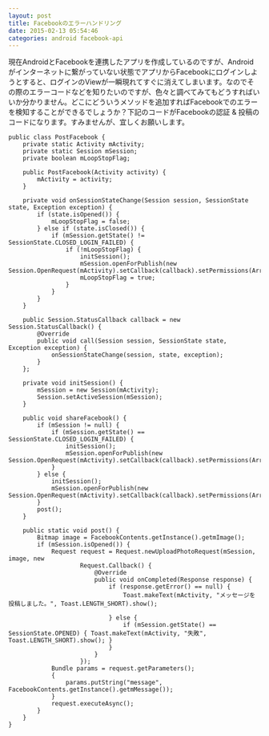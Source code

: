 ```yaml
---
layout: post
title: Facebookのエラーハンドリング
date: 2015-02-13 05:54:46
categories: android facebook-api
---
```

<p>現在AndroidとFacebookを連携したアプリを作成しているのですが、Androidがインターネットに繋がっていない状態でアプリからFacebookにログインしようとすると、ログインのViewが一瞬現れてすぐに消えてしまいます。なのでその際のエラーコードなどを知りたいのですが、色々と調べてみてもどうすればいいか分かりません。どこにどういうメソッドを追加すればFacebookでのエラーを検知することができるでしょうか？下記のコードがFacebookの認証 &amp; 投稿のコードになります。すみませんが、宜しくお願いします。</p>

<pre><code>public class PostFacebook {
    private static Activity mActivity;
    private static Session mSession;
    private boolean mLoopStopFlag;

    public PostFacebook(Activity activity) {
        mActivity = activity;
    }

    private void onSessionStateChange(Session session, SessionState state, Exception exception) {
        if (state.isOpened()) {
            mLoopStopFlag = false;
        } else if (state.isClosed()) {
            if (mSession.getState() != SessionState.CLOSED_LOGIN_FAILED) {
                if (!mLoopStopFlag) {
                    initSession();
                    mSession.openForPublish(new Session.OpenRequest(mActivity).setCallback(callback).setPermissions(Arrays.asList("publish_actions")));
                    mLoopStopFlag = true;
                }
            }
        }
    }

    public Session.StatusCallback callback = new Session.StatusCallback() {
        @Override
        public void call(Session session, SessionState state, Exception exception) {
            onSessionStateChange(session, state, exception);
        }
    };

    private void initSession() {
        mSession = new Session(mActivity);
        Session.setActiveSession(mSession);
    }

    public void shareFacebook() {
        if (mSession != null) {
            if (mSession.getState() == SessionState.CLOSED_LOGIN_FAILED) {
                initSession();
                mSession.openForPublish(new Session.OpenRequest(mActivity).setCallback(callback).setPermissions(Arrays.asList("publish_actions")));
            }
        } else {
            initSession();
            mSession.openForPublish(new Session.OpenRequest(mActivity).setCallback(callback).setPermissions(Arrays.asList("publish_actions")));
        }
        post();
    }

    public static void post() {
        Bitmap image = FacebookContents.getInstance().getmImage();
        if (mSession.isOpened()) {
            Request request = Request.newUploadPhotoRequest(mSession, image, new
                    Request.Callback() {
                        @Override
                        public void onCompleted(Response response) {
                            if (response.getError() == null) {
                                Toast.makeText(mActivity, "メッセージを投稿しました。", Toast.LENGTH_SHORT).show();

                            } else {
                                if (mSession.getState() == SessionState.OPENED) { Toast.makeText(mActivity, "失敗", Toast.LENGTH_SHORT).show(); }
                            }
                        }
                    });
            Bundle params = request.getParameters();
            {
                params.putString("message", FacebookContents.getInstance().getmMessage());
            }
            request.executeAsync();
        }
    }
}
</code></pre>

